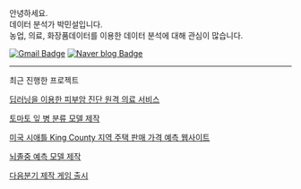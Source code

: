 
안녕하세요. <br> 데이터 분석가 박민설입니다. <br> 농업, 의료, 화장품데이터를 이용한 데이터 분석에 대해 관심이 많습니다. 


[![Gmail Badge](https://img.shields.io/badge/Gmail-d14836?style=flat-square&logo=Gmail&logoColor=white&link=mailto:pyi3316@gmail.com)](mailto:pyi3316@gmail.com)
[![Naver blog Badge](https://img.shields.io/badge/-Naver%20blog-brightgreen?style=flat-square&logo=Naver&logoColor=white&link=https://blog.naver.com/pyi3316)]( https://blog.naver.com/pyi3316)


----


최근 진행한 프로젝트

[딥러닝을 이용한 피부암 진단 원격 의료 서비스](https://github.com/yoon0309/Remote_healthcare_service_for_skin_cancer_diagnosis_using_deep_learning)

[토마토 잎 병 분류 모델 제작](https://github.com/yoon0309/Development_of_a_classification_model_for_analyzing_tomato_leaf_diseases.git)

[미국 시애틀 King County 지역 주택 판매 가격 예측 웹사이트](https://github.com/yoon0309/house_price_prediction_webapp)

[뇌졸중 예측 모델 제작](https://github.com/yoon0309/Development_of_a_stroke_prediction_model.git)

[다음분기 제작 게임 출시](https://github.com/yoon0309/Next_quarter_game_release.git)

